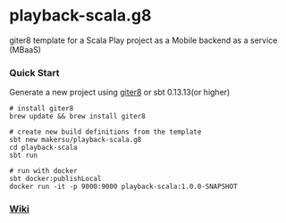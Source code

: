 # playback-scala.g8
giter8 template for a Scala Play project as a Mobile backend as a service (MBaaS)

### Quick Start
Generate a new project using [giter8](https://github.com/foundweekends/giter8) or sbt 0.13.13(or higher)
```
# install giter8
brew update && brew install giter8

# create new build definitions from the template
sbt new makersu/playback-scala.g8
cd playback-scala
sbt run

# run with docker
sbt docker:publishLocal
docker run -it -p 9000:9000 playback-scala:1.0.0-SNAPSHOT
```


### [Wiki](https://github.com/makersu/playback-scala.g8/wiki)
